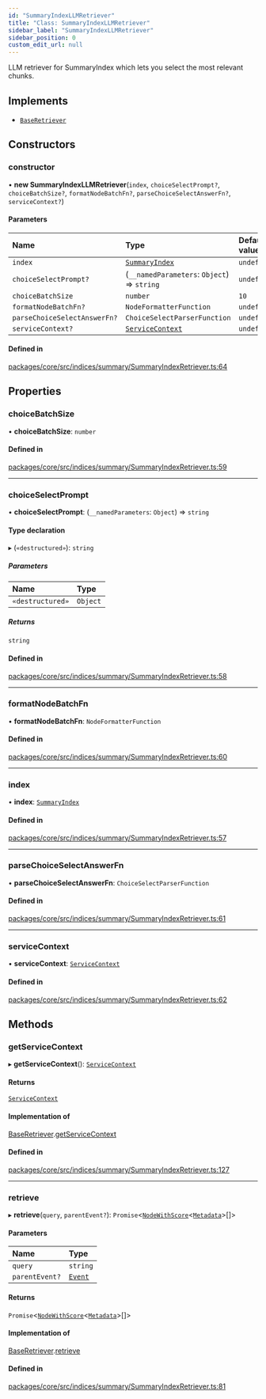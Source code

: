 ```yaml
---
id: "SummaryIndexLLMRetriever"
title: "Class: SummaryIndexLLMRetriever"
sidebar_label: "SummaryIndexLLMRetriever"
sidebar_position: 0
custom_edit_url: null
---
```


LLM retriever for SummaryIndex which lets you select the most relevant chunks.

## Implements

- [`BaseRetriever`](../interfaces/BaseRetriever.md)

## Constructors

### constructor

• **new SummaryIndexLLMRetriever**(`index`, `choiceSelectPrompt?`, `choiceBatchSize?`, `formatNodeBatchFn?`, `parseChoiceSelectAnswerFn?`, `serviceContext?`)

#### Parameters

| Name                         | Type                                                | Default value |
| :--------------------------- | :-------------------------------------------------- | :------------ |
| `index`                      | [`SummaryIndex`](SummaryIndex.md)                   | `undefined`   |
| `choiceSelectPrompt?`        | (`__namedParameters`: `Object`) => `string`         | `undefined`   |
| `choiceBatchSize`            | `number`                                            | `10`          |
| `formatNodeBatchFn?`         | `NodeFormatterFunction`                             | `undefined`   |
| `parseChoiceSelectAnswerFn?` | `ChoiceSelectParserFunction`                        | `undefined`   |
| `serviceContext?`            | [`ServiceContext`](../interfaces/ServiceContext.md) | `undefined`   |

#### Defined in

[packages/core/src/indices/summary/SummaryIndexRetriever.ts:64](https://github.com/run-llama/LlamaIndexTS/blob/d613bbd/packages/core/src/indices/summary/SummaryIndexRetriever.ts#L64)

## Properties

### choiceBatchSize

• **choiceBatchSize**: `number`

#### Defined in

[packages/core/src/indices/summary/SummaryIndexRetriever.ts:59](https://github.com/run-llama/LlamaIndexTS/blob/d613bbd/packages/core/src/indices/summary/SummaryIndexRetriever.ts#L59)

---

### choiceSelectPrompt

• **choiceSelectPrompt**: (`__namedParameters`: `Object`) => `string`

#### Type declaration

▸ (`«destructured»`): `string`

##### Parameters

| Name             | Type     |
| :--------------- | :------- |
| `«destructured»` | `Object` |

##### Returns

`string`

#### Defined in

[packages/core/src/indices/summary/SummaryIndexRetriever.ts:58](https://github.com/run-llama/LlamaIndexTS/blob/d613bbd/packages/core/src/indices/summary/SummaryIndexRetriever.ts#L58)

---

### formatNodeBatchFn

• **formatNodeBatchFn**: `NodeFormatterFunction`

#### Defined in

[packages/core/src/indices/summary/SummaryIndexRetriever.ts:60](https://github.com/run-llama/LlamaIndexTS/blob/d613bbd/packages/core/src/indices/summary/SummaryIndexRetriever.ts#L60)

---

### index

• **index**: [`SummaryIndex`](SummaryIndex.md)

#### Defined in

[packages/core/src/indices/summary/SummaryIndexRetriever.ts:57](https://github.com/run-llama/LlamaIndexTS/blob/d613bbd/packages/core/src/indices/summary/SummaryIndexRetriever.ts#L57)

---

### parseChoiceSelectAnswerFn

• **parseChoiceSelectAnswerFn**: `ChoiceSelectParserFunction`

#### Defined in

[packages/core/src/indices/summary/SummaryIndexRetriever.ts:61](https://github.com/run-llama/LlamaIndexTS/blob/d613bbd/packages/core/src/indices/summary/SummaryIndexRetriever.ts#L61)

---

### serviceContext

• **serviceContext**: [`ServiceContext`](../interfaces/ServiceContext.md)

#### Defined in

[packages/core/src/indices/summary/SummaryIndexRetriever.ts:62](https://github.com/run-llama/LlamaIndexTS/blob/d613bbd/packages/core/src/indices/summary/SummaryIndexRetriever.ts#L62)

## Methods

### getServiceContext

▸ **getServiceContext**(): [`ServiceContext`](../interfaces/ServiceContext.md)

#### Returns

[`ServiceContext`](../interfaces/ServiceContext.md)

#### Implementation of

[BaseRetriever](../interfaces/BaseRetriever.md).[getServiceContext](../interfaces/BaseRetriever.md#getservicecontext)

#### Defined in

[packages/core/src/indices/summary/SummaryIndexRetriever.ts:127](https://github.com/run-llama/LlamaIndexTS/blob/d613bbd/packages/core/src/indices/summary/SummaryIndexRetriever.ts#L127)

---

### retrieve

▸ **retrieve**(`query`, `parentEvent?`): `Promise`<[`NodeWithScore`](../interfaces/NodeWithScore.md)<[`Metadata`](../#metadata)\>[]\>

#### Parameters

| Name           | Type                              |
| :------------- | :-------------------------------- |
| `query`        | `string`                          |
| `parentEvent?` | [`Event`](../interfaces/Event.md) |

#### Returns

`Promise`<[`NodeWithScore`](../interfaces/NodeWithScore.md)<[`Metadata`](../#metadata)\>[]\>

#### Implementation of

[BaseRetriever](../interfaces/BaseRetriever.md).[retrieve](../interfaces/BaseRetriever.md#retrieve)

#### Defined in

[packages/core/src/indices/summary/SummaryIndexRetriever.ts:81](https://github.com/run-llama/LlamaIndexTS/blob/d613bbd/packages/core/src/indices/summary/SummaryIndexRetriever.ts#L81)
